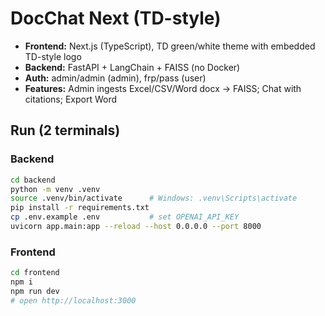 # DocChat Next (TD-style)
- **Frontend:** Next.js (TypeScript), TD green/white theme with embedded TD-style logo
- **Backend:** FastAPI + LangChain + FAISS (no Docker)
- **Auth:** admin/admin (admin), frp/pass (user)
- **Features:** Admin ingests Excel/CSV/Word docx → FAISS; Chat with citations; Export Word

## Run (2 terminals)

### Backend
```bash
cd backend
python -m venv .venv
source .venv/bin/activate      # Windows: .venv\Scripts\activate
pip install -r requirements.txt
cp .env.example .env           # set OPENAI_API_KEY
uvicorn app.main:app --reload --host 0.0.0.0 --port 8000
```

### Frontend
```bash
cd frontend
npm i
npm run dev
# open http://localhost:3000
```
